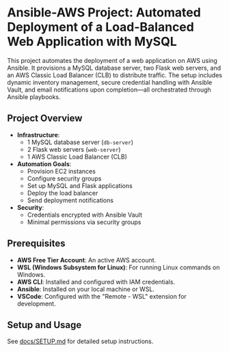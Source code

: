 # Ansible-AWS Project: Automated Deployment of a Load-Balanced Web Application with MySQL

This project automates the deployment of a web application on AWS using Ansible. It provisions a MySQL database server, two Flask web servers, and an AWS Classic Load Balancer (CLB) to distribute traffic. The setup includes dynamic inventory management, secure credential handling with Ansible Vault, and email notifications upon completion—all orchestrated through Ansible playbooks.

## Project Overview

- **Infrastructure**:
  - 1 MySQL database server (`db-server`)
  - 2 Flask web servers (`web-server`)
  - 1 AWS Classic Load Balancer (CLB)
- **Automation Goals**:
  - Provision EC2 instances
  - Configure security groups
  - Set up MySQL and Flask applications
  - Deploy the load balancer
  - Send deployment notifications
- **Security**:
  - Credentials encrypted with Ansible Vault
  - Minimal permissions via security groups

## Prerequisites

- **AWS Free Tier Account**: An active AWS account.
- **WSL (Windows Subsystem for Linux)**: For running Linux commands on Windows.
- **AWS CLI**: Installed and configured with IAM credentials.
- **Ansible**: Installed on your local machine or WSL.
- **VSCode**: Configured with the "Remote - WSL" extension for development.

## Setup and Usage

See [docs/SETUP.md](docs/SETUP.md) for detailed setup instructions.
